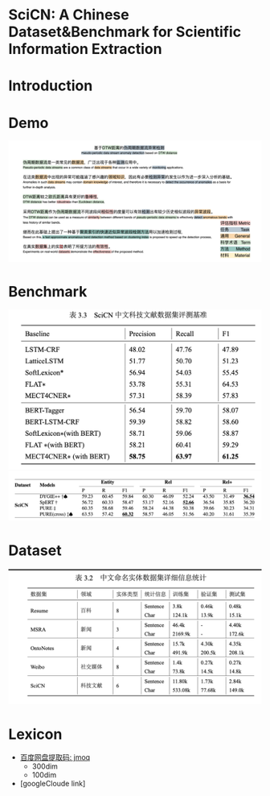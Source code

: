 # SciCN: A Chinese Dataset&Benchmark for Scientific Information Extraction 


# Introduction


# Demo
![](./figure/example-Page-10-example.jpg)

# Benchmark
![](./figure/ner-benchmark.png)
![](./figure/joint-benchmark.png)



<!-- 
<div align='left'>
<image src="./figure/jourals.jpg"  width="300"  height="300" >
<image src="./figure/types.jpg"  width="300"  height="300" >
</div> -->

# Dataset
![](./figure/ner-statistic.png)


# Lexicon
-  [百度网盘提取码: jmoq ](https://pan.baidu.com/s/1jw9ZVfceJEgnRkftUE0i7A?pwd=jmoq) 
    - 300dim
    - 100dim
- [googleCloude link]






